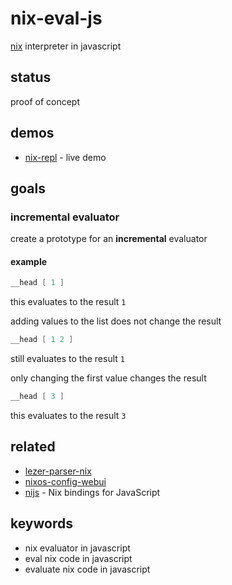 # nix-eval-js

[nix](https://github.com/NixOS/nix) interpreter in javascript

## status

proof of concept

## demos

* [nix-repl](https://milahu.github.io/nix-eval-js/demo/dist/) - live demo

## goals

### incremental evaluator

create a prototype for an **incremental** evaluator

#### example

```nix
__head [ 1 ]
```

this evaluates to the result `1`

adding values to the list does not change the result

```nix
__head [ 1 2 ]
```

still evaluates to the result `1`

only changing the first value changes the result

```nix
__head [ 3 ]
```

this evaluates to the result `3`

## related

* [lezer-parser-nix](https://github.com/milahu/lezer-parser-nix)
* [nixos-config-webui](https://github.com/milahu/nixos-config-webui)
* [nijs](https://github.com/svanderburg/nijs) - Nix bindings for JavaScript

## keywords

* nix evaluator in javascript
* eval nix code in javascript
* evaluate nix code in javascript
